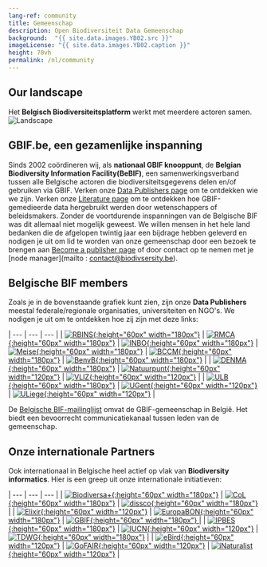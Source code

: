 ```yaml
---
lang-ref: community
title: Gemeenschap
description: Open Biodiversiteit Data Gemeenschap
background:  "{{ site.data.images.YB02.src }}"
imageLicense: "{{ site.data.images.YB02.caption }}"
height: 70vh
permalink: /nl/community
---
```


## Our landscape

Het **Belgisch Biodiversiteitsplatform** werkt met meerdere actoren samen.
![Landscape](/assets/images/placeholders/landscape.png)

## GBIF.be, een gezamenlijke inspanning

Sinds 2002 coördineren wij, als **nationaal GBIF knooppunt**, de **Belgian Biodiversity Information Facility(BeBIF)**, een samenwerkingsverband tussen alle Belgische actoren die biodiversiteitsgegevens delen en/of gebruiken via GBIF.
Verken onze [Data Publishers page](/publisher/search) om te ontdekken wie we zijn.
Verken onze [Literature page](/literature/search) om te ontdekken hoe GBIF-gemedieerde data hergebruikt werden door wetenschappers of beleidsmakers.
Zonder de voortdurende inspanningen van de Belgische BIF was dit allemaal niet mogelijk geweest.
We willen mensen in het hele land bedanken die de afgelopen twintig jaar een bijdrage hebben geleverd en nodigen je uit om lid te worden van onze gemeenschap door een bezoek te brengen aan [Become a publisher page](https://www.gbif.org/become-a-publisher) of door contact op te nemen met je [node manager](mailto : contact@biodivsersity.be).

## Belgische BIF members

Zoals je in de bovenstaande grafiek kunt zien, zijn onze **Data Publishers** meestal federale/regionale organisaties, universiteiten en NGO's. We nodigen je uit om te ontdekken hoe zij zijn met deze links:

| --- | --- | --- |
| [![RBINS](/assets/images/logos/RBINS.png){:height="60px" width="180px"}](https://www.naturalsciences.be/en) | [![RMCA](/assets/images/logos/RMCA.jpg){:height="60px" width="180px"}](https://www.africamuseum.be/en) | [![INBO](/assets/images/logos/INBO.png){:height="60px" width="180px"}](https://www.vlaanderen.be/inbo/home/)
| [![Meise](/assets/images/logos/Meise.jpg){:height="60px" width="180px"}](https://www.plantentuinmeise.be/en/) | [![BCCM](/assets/images/logos/BCCM.png){:height="60px" width="180px"}](https://bccm.belspo.be/) | [![BenvB](/assets/images/logos/benvb.png){:height="60px" width="180px"}](https://environment.brussels/) |
| [![DENMA](/assets/images/logos/DEMNA.png){:height="60px" width="180px"}](http://environnement.wallonie.be/administration/demna.htm) | [![Natuurpunt](/assets/images/logos/natuurpunt.jpg){:height="60px" width="120px"}](https://www.natuurpunt.be/) | [![VLIZ](/assets/images/logos/VLIZ.jpg){:height="60px" width="120px"}](https://www.vliz.be/en) |
| [![ULB](/assets/images/logos/ULB.png){:height="60px" width="180px"}](https://www.ulb.be/en) | [![UGent](/assets/images/logos/UGent.png){:height="60px" width="120px"}](https://www.ugent.be/en) | [![ULiege](/assets/images/logos/ULiege.png){:height="60px" width="120px"}](https://www.uliege.be/en) |

De [Belgische BIF-mailinglijst](https://mailman.biodiversity.be/mailman/listinfo/belgianbif) omvat de GBIF-gemeenschap in België. Het biedt een bevoorrecht communicatiekanaal tussen leden van de gemeenschap.

## Onze internationale Partners

Ook internationaal in Belgische heel actief op vlak van **Biodiversity informatics**. Hier is een greep uit onze internationale initiatieven:

| --- | --- | --- |
| [![Biodiversa+](/assets/images/logos/biodiversa+.png){:height="60px" width="180px"}](https://www.biodiversa.eu/) | [![CoL](/assets/images/logos/CoL.jpg){:height="60px" width="180px"}](https://www.catalogueoflife.org/) | [![dissco](/assets/images/logos/dissco.png){:height="60px" width="180px"}](https://www.dissco.eu/) |
| [![Elixir](/assets/images/logos/Elixir.png){:height="60px" width="120px"}](https://elixir-europe.org/) | [![EuropaBON](/assets/images/logos/europabon.jpg){:height="60px" width="180px"}](https://europabon.org/) | [![GBIF](/assets/images/logos/GBIF-2015.png){:height="60px" width="180px"} ](https://www.gbif.org) |
| [![IPBES](/assets/images/logos/IPBES.jpg){:height="60px" width="180px"}](https://www.ipbes.net/) | [![IUCN](/assets/images/logos/IUCN.svg){:height="60px" width="120px"}](https://www.iucn.org/) | [![TDWG](/assets/images/logos/tdwg.svg){:height="60px" width="180px"}](https://www.tdwg.org/) |
| [![eBird](/assets/images/logos/eBird.png){:height="60px" width="120px"}](https://ebird.org/home) | [![GoFAIR](/assets/images/logos/GOFAIR.png){:height="60px" width="120px"}](https://www.go-fair.org/fair-principles/) | [![iNaturalist](/assets/images/logos/iNaturalist.png){:height="60px" width="120px"}](https://www.inaturalist.org) |
